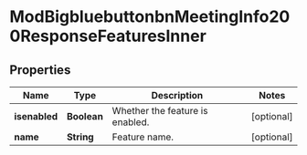 

# ModBigbluebuttonbnMeetingInfo200ResponseFeaturesInner


## Properties

| Name | Type | Description | Notes |
|------------ | ------------- | ------------- | -------------|
|**isenabled** | **Boolean** | Whether the feature is enabled. |  [optional] |
|**name** | **String** | Feature name. |  [optional] |



